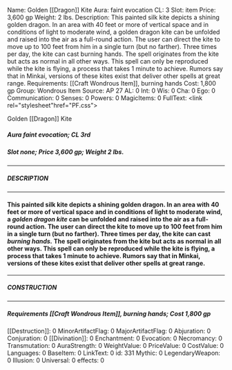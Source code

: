 Name: Golden [[Dragon]] Kite
Aura: faint evocation
CL: 3
Slot: item
Price: 3,600 gp
Weight: 2 lbs.
Description: This painted silk kite depicts a shining golden dragon. In an area with 40 feet or more of vertical space and in conditions of light to moderate wind, a golden dragon kite can be unfolded and raised into the air as a full-round action. The user can direct the kite to move up to 100 feet from him in a single turn (but no farther). Three times per day, the kite can cast burning hands. The spell originates from the kite but acts as normal in all other ways. This spell can only be reproduced while the kite is flying, a process that takes 1 minute to achieve. Rumors say that in Minkai, versions of these kites exist that deliver other spells at great range.
Requirements: [[Craft Wondrous Item]], burning hands
Cost: 1,800 gp
Group: Wondrous Item
Source: AP 27
AL: 0
Int: 0
Wis: 0
Cha: 0
Ego: 0
Communication: 0
Senses: 0
Powers: 0
MagicItems: 0
FullText: <link rel="stylesheet"href="PF.css"><div class="heading"><p class="alignleft">Golden [[Dragon]] Kite</p><div style="clear: both;"></div></div><div><h5><b>Aura </b>faint evocation; <b>CL </b>3rd</h5><h5><b>Slot </b>none; <b>Price </b>3,600 gp; <b>Weight </b>2 lbs.</h5></div><hr/><div><h5><b>DESCRIPTION</b></h5></div><hr/><div><h4><p>This painted silk kite depicts a shining golden dragon. In an area with 40 feet or more of vertical space and in conditions of light to moderate wind, a <i>golden dragon kite</i> can be unfolded and raised into the air as a full-round action. The user can direct the kite to move up to 100 feet from him in a single turn (but no farther). Three times per day, the kite can cast <i><i>burning hands</i>.</i> The spell originates from the kite but acts as normal in all other ways. This spell can only be reproduced while the kite is flying, a process that takes 1 minute to achieve. Rumors say that in Minkai, versions of these kites exist that deliver other spells at great range.</p></h4></div><hr/><div><h5><b>CONSTRUCTION</b></h5></div><hr/><div><h5><b>Requirements </b>[[Craft Wondrous Item]], <i>burning hands</i>; <b>Cost </b>1,800 gp</h5></div>
[[Destruction]]: 0
MinorArtifactFlag: 0
MajorArtifactFlag: 0
Abjuration: 0
Conjuration: 0
[[Divination]]: 0
Enchantment: 0
Evocation: 0
Necromancy: 0
Transmutation: 0
AuraStrength: 0
WeightValue: 0
PriceValue: 0
CostValue: 0
Languages: 0
BaseItem: 0
LinkText: 0
id: 331
Mythic: 0
LegendaryWeapon: 0
Illusion: 0
Universal: 0
effects: 0
